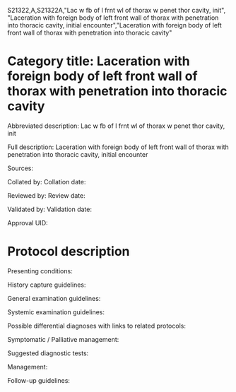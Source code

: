 S21322,A,S21322A,"Lac w fb of l frnt wl of thorax w penet thor cavity, init", "Laceration with foreign body of left front wall of thorax with penetration into thoracic cavity, initial encounter","Laceration with foreign body of left front wall of thorax with penetration into thoracic cavity"
# Category title: Laceration with foreign body of left front wall of thorax with penetration into thoracic cavity

Abbreviated description: Lac w fb of l frnt wl of thorax w penet thor cavity, init

Full description: Laceration with foreign body of left front wall of thorax with penetration into thoracic cavity, initial encounter

Sources:

Collated by:
Collation date:

Reviewed by:
Review date:

Validated by:
Validation date:

Approval UID:

# Protocol description

Presenting conditions:

History capture guidelines:

General examination guidelines:

Systemic examination guidelines:

Possible differential diagnoses with links to related protocols:

Symptomatic / Palliative management:

Suggested diagnostic tests:

Management:

Follow-up guidelines:
